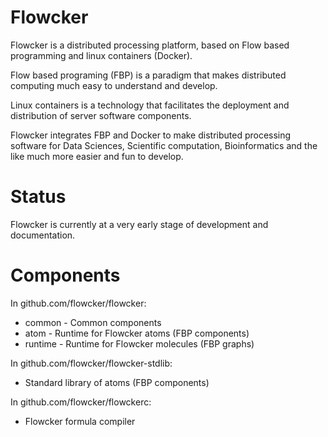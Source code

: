 # Flowcker

Flowcker is a distributed processing platform, based on Flow based programming and linux containers (Docker).

Flow based programing (FBP) is a paradigm that makes distributed computing much easy to understand and develop.

Linux containers is a technology that facilitates the deployment and distribution of server software components.

Flowcker integrates FBP and Docker to make distributed processing software for Data Sciences, Scientific computation, Bioinformatics and the like much more easier and fun to develop.

# Status
Flowcker is currently at a very early stage of development and documentation.

# Components
In github.com/flowcker/flowcker:
 + common - Common components
 + atom - Runtime for Flowcker atoms (FBP components)
 + runtime - Runtime for Flowcker molecules (FBP graphs)

In github.com/flowcker/flowcker-stdlib:
 + Standard library of atoms (FBP components)

In github.com/flowcker/flowckerc:
 + Flowcker formula compiler
